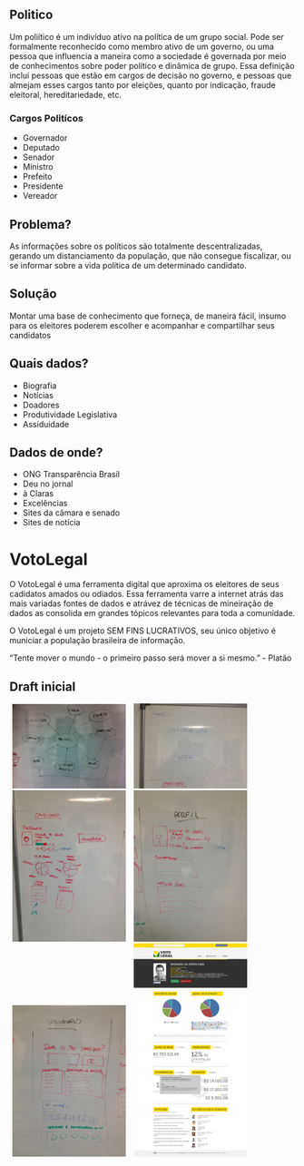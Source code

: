 ## Politico

Um poliítico é um indivíduo ativo na política de um grupo social. Pode ser formalmente reconhecido como membro ativo de um governo, ou uma pessoa que influencia a maneira como a sociedade é governada por meio de conhecimentos sobre poder político e dinâmica de grupo. Essa definição inclui pessoas que estão em cargos de decisão no governo, e pessoas que almejam esses cargos tanto por eleições, quanto por indicação, fraude eleitoral, hereditariedade, etc.

### Cargos Politícos

* Governador
* Deputado
* Senador
* Ministro
* Prefeito
* Presidente
* Vereador

## Problema?

As informações sobre os políticos são totalmente descentralizadas, gerando um distanciamento da população, que não consegue fiscalizar, ou se informar sobre a vida política de um determinado candidato.

## Solução

Montar uma base de conhecimento que forneça, de maneira fácil, insumo para os eleitores poderem escolher e acompanhar e compartilhar seus candidatos

## Quais dados?

* Biografia
* Notícias
* Doadores
* Produtividade Legislativa
* Assiduidade

## Dados de onde?

* ONG Transparência Brasil
* Deu no jornal
* à Claras
* Excelências
* Sites da câmara e senado
* Sites de notícia

# VotoLegal

O VotoLegal é uma ferramenta digital que aproxima os eleitores de seus cadidatos amados ou odiados. Essa ferramenta varre a internet atrás das mais variadas fontes de dados e atrávez de técnicas de mineiração de dados as consolida em grandes tópicos relevantes para toda a comunidade.

O VotoLegal é um projeto SEM FINS LUCRATIVOS, seu único objetivo é municiar a população brasileira de informação.

“Tente mover o mundo - o primeiro passo será mover a si mesmo.” - Platão

## Draft inicial

<img style='margin: 0 5px;' src='https://github.com/marcelnicolay/votolegal/raw/master/telas/inicial-planning.jpg' width='200' />
<img style='margin: 0 5px;' src='https://github.com/marcelnicolay/votolegal/raw/master/telas/template-homepage.jpg' width='200' />
<img style='margin: 0 5px;' src='https://github.com/marcelnicolay/votolegal/raw/master/telas/template-candidato.jpg' width='200' />
<img style='margin: 0 5px;' src='https://github.com/marcelnicolay/votolegal/raw/master/telas/template-perfil.jpg' width='200' />
<div style='clear:both;'></div>
<img style='margin: 0 5px;' src='https://github.com/marcelnicolay/votolegal/raw/master/telas/template-dashboard.jpg' width='200' />
<img style='margin: 0 5px;' src='https://github.com/marcelnicolay/votolegal/raw/master/telas/PaginaPolitico_VotoLegal_20120905_V2.jpg' width='200' />
